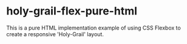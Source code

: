 # holy-grail-flex-pure-html

This is a pure HTML implementation example of using CSS Flexbox to create a responsive 'Holy-Grail' layout.
